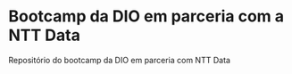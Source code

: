 # Bootcamp da DIO em parceria com a NTT Data 
Repositório do bootcamp da DIO em parceria com NTT Data
